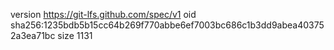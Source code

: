 version https://git-lfs.github.com/spec/v1
oid sha256:1235bdb5b15cc64b269f770abbe6ef7003bc686c1b3dd9abea403752a3ea71bc
size 1131
